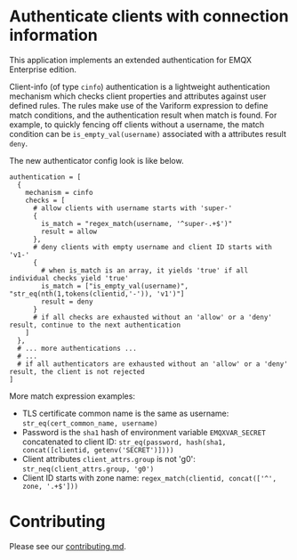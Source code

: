 # Authenticate clients with connection information

This application implements an extended authentication for EMQX Enterprise edition.

Client-info (of type `cinfo`) authentication is a lightweight authentication mechanism which checks client properties and attributes against user defined rules.
The rules make use of the Variform expression to define match conditions, and the authentication result when match is found.
For example, to quickly fencing off clients without a username, the match condition can be `is_empty_val(username)` associated with a attributes result `deny`.

The new authenticator config look is like below.

```
authentication = [
  {
    mechanism = cinfo
    checks = [
      # allow clients with username starts with 'super-'
      {
        is_match = "regex_match(username, '^super-.+$')"
        result = allow
      },
      # deny clients with empty username and client ID starts with 'v1-'
      {
        # when is_match is an array, it yields 'true' if all individual checks yield 'true'
        is_match = ["is_empty_val(username)", "str_eq(nth(1,tokens(clientid,'-')), 'v1')"]
        result = deny
      }
      # if all checks are exhausted without an 'allow' or a 'deny' result, continue to the next authentication
    ]
  },
  # ... more authentications ...
  # ...
  # if all authenticators are exhausted without an 'allow' or a 'deny' result, the client is not rejected
]
```

More match expression examples:

- TLS certificate common name is the same as username: `str_eq(cert_common_name, username)`
- Password is the `sha1` hash of environment variable `EMQXVAR_SECRET` concatenated to client ID: `str_eq(password, hash(sha1, concat([clientid, getenv('SECRET')])))`
- Client attributes `client_attrs.group` is not 'g0': `str_neq(client_attrs.group, 'g0')`
- Client ID starts with zone name: `regex_match(clientid, concat(['^', zone, '.+$']))`

# Contributing

Please see our [contributing.md](../../CONTRIBUTING.md).
